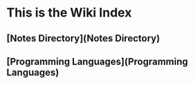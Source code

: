# This is the Wiki Index

## [Notes Directory](Notes Directory)

## [Programming Languages](Programming Languages)
